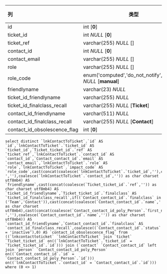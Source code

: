 | 列                           | 类型                                                         | 注释 |
| :--------------------------- | ------------------------------------------------------------ | ---- |
| id                           | int [**0**]                                                  |      |
| ticket_id                    | int *NULL* [**0**]                                           |      |
| ticket_ref                   | varchar(255) *NULL* []                                       |      |
| contact_id                   | int *NULL* [**0**]                                           |      |
| contact_email                | varchar(255) *NULL* []                                       |      |
| role                         | varchar(255) *NULL* []                                       |      |
| role_code                    | enum('computed','do_not_notify','manual') *NULL* [**manual**] |      |
| friendlyname                 | varchar(23) *NULL*                                           |      |
| ticket_id_friendlyname       | varchar(255) *NULL*                                          |      |
| ticket_id_finalclass_recall  | varchar(255) *NULL* [**Ticket**]                             |      |
| contact_id_friendlyname      | varchar(511) *NULL*                                          |      |
| contact_id_finalclass_recall | varchar(255) *NULL* [**Contact**]                            |      |
| contact_id_obsolescence_flag | int [**0**]                                                  |      |

```
select distinct `lnkContactToTicket`.`id` AS `id`,`lnkContactToTicket`.`ticket_id` AS `ticket_id`,`Ticket_ticket_id`.`ref` AS `ticket_ref`,`lnkContactToTicket`.`contact_id` AS `contact_id`,`Contact_contact_id`.`email` AS `contact_email`,`lnkContactToTicket`.`role` AS `role`,`lnkContactToTicket`.`impact_code` AS `role_code`,cast(concat(coalesce(`lnkContactToTicket`.`ticket_id`,''),coalesce(' ',''),coalesce(`lnkContactToTicket`.`contact_id`,'')) as char charset utf8mb4) AS `friendlyname`,cast(concat(coalesce(`Ticket_ticket_id`.`ref`,'')) as char charset utf8mb4) AS `ticket_id_friendlyname`,`Ticket_ticket_id`.`finalclass` AS `ticket_id_finalclass_recall`,if((`Contact_contact_id`.`finalclass` in ('Team','Contact')),cast(concat(coalesce(`Contact_contact_id`.`name`,'')) as char charset utf8mb4),cast(concat(coalesce(`Contact_contact_id_poly_Person`.`first_name`,''),coalesce(' ',''),coalesce(`Contact_contact_id`.`name`,'')) as char charset utf8mb4)) AS `contact_id_friendlyname`,`Contact_contact_id`.`finalclass` AS `contact_id_finalclass_recall`,coalesce((`Contact_contact_id`.`status` = 'inactive'),0) AS `contact_id_obsolescence_flag` from ((`lnkcontacttoticket` `lnkContactToTicket` join `ticket` `Ticket_ticket_id` on((`lnkContactToTicket`.`ticket_id` = `Ticket_ticket_id`.`id`))) join (`contact` `Contact_contact_id` left join `person` `Contact_contact_id_poly_Person` on((`Contact_contact_id`.`id` = `Contact_contact_id_poly_Person`.`id`))) on((`lnkContactToTicket`.`contact_id` = `Contact_contact_id`.`id`))) where (0 <> 1)
```

